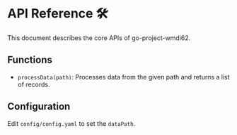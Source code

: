 # API Reference 🛠

This document describes the core APIs of go-project-wmdi62.

## Functions
- `processData(path)`: Processes data from the given path and returns a list of records.

## Configuration
Edit `config/config.yaml` to set the `dataPath`.
